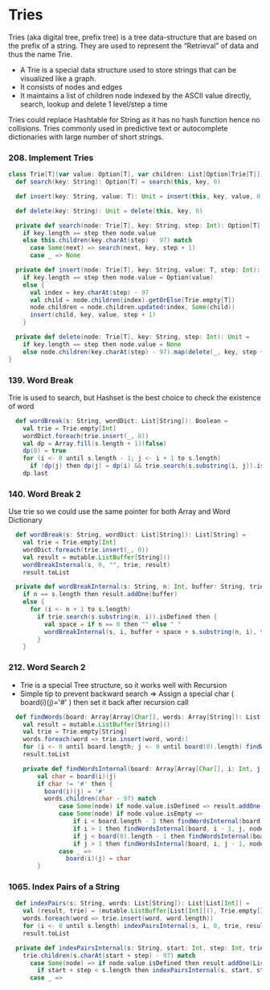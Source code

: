 # Tries
Tries (aka digital tree, prefix tree) is a tree data-structure that are based on the prefix of a string. 
They are used to represent the “Retrieval” of data and thus the name Trie. 
* A Trie is a special data structure used to store strings that can be visualized like a graph.
* It consists of nodes and edges 
* It maintains a list of children node indexed by the ASCII value directly, search, lookup and delete 1 level/step a time

Tries could replace Hashtable for String as it has no hash function hence no collisions.
Tries commonly used in predictive text or autocomplete dictionaries with large number of short strings.

### 208. Implement Tries
```scala
class Trie[T](var value: Option[T], var children: List[Option[Trie[T]]]) {
  def search(key: String): Option[T] = search(this, key, 0)

  def insert(key: String, value: T): Unit = insert(this, key, value, 0)

  def delete(key: String): Unit = delete(this, key, 0)

  private def search(node: Trie[T], key: String, step: Int): Option[T] =
    if key.length == step then node.value
    else this.children(key.charAt(step) - 97) match
      case Some(next) => search(next, key, step + 1)
      case _ => None

  private def insert(node: Trie[T], key: String, value: T, step: Int): Unit =
    if key.length == step then node.value = Option(value)
    else {
      val index = key.charAt(step) - 97
      val child = node.children(index).getOrElse(Trie.empty[T])
      node.children = node.children.updated(index, Some(child))
      insert(child, key, value, step + 1)
    }

  private def delete(node: Trie[T], key: String, step: Int): Unit =
    if key.length == step then node.value = None
    else node.children(key.charAt(step) - 97).map(delete(_, key, step + 1))
}
```

### 139. Word Break
Trie is used to search, but Hashset is the best choice to check the existence of word
```scala
  def wordBreak(s: String, wordDict: List[String]): Boolean =
    val trie = Trie.empty[Int]
    wordDict.foreach(trie.insert(_, 0))
    val dp = Array.fill(s.length + 1)(false)
    dp(0) = true
    for (i <- 0 until s.length - 1; j <- i + 1 to s.length)
      if !dp(j) then dp(j) = dp(i) && trie.search(s.substring(i, j)).isDefined
    dp.last
```

### 140. Word Break 2
Use trie so we could use the same pointer for both Array and Word Dictionary
```scala
  def wordBreak(s: String, wordDict: List[String]): List[String] =
    val trie = Trie.empty[Int]
    wordDict.foreach(trie.insert(_, 0))
    val result = mutable.ListBuffer[String]()
    wordBreakInternal(s, 0, "", trie, result)
    result.toList

  private def wordBreakInternal(s: String, n: Int, buffer: String, trie: Trie[Int], result: mutable.ListBuffer[String]): Unit =
    if n == s.length then result.addOne(buffer)
    else {
      for (i <- n + 1 to s.length)
        if trie.search(s.substring(n, i)).isDefined then {
          val space = if n == 0 then "" else " "
          wordBreakInternal(s, i, buffer + space + s.substring(n, i), trie, result)
        }
    }
```

### 212. Word Search 2
* Trie is a special Tree structure, so it works well with Recursion
* Simple tip to prevent backward search => Assign a special char ( board(i)(j)='#' ) then set it back after recursion call 
```scala
  def findWords(board: Array[Array[Char]], words: Array[String]): List[String] =
    val result = mutable.ListBuffer[String]()
    val trie = Trie.empty[String]
    words.foreach(word => trie.insert(word, word))
    for (i <- 0 until board.length; j <- 0 until board(0).length) findWordsInternal(board, i, j, trie, result)
    result.toList

    private def findWordsInternal(board: Array[Array[Char]], i: Int, j: Int, words: Trie[String], result: mutable.ListBuffer[String]): Unit =
        val char = board(i)(j)
        if char != '#' then {
          board(i)(j) = '#'
          words.children(char - 97) match
              case Some(node) if node.value.isDefined => result.addOne(node.value.get)
              case Some(node) if node.value.isEmpty =>
                  if i < board.length - 1 then findWordsInternal(board, i + 1, j, node, result)
                  if i > 1 then findWordsInternal(board, i - 1, j, node, result)
                  if j < board(0).length - 1 then findWordsInternal(board, i, j + 1, node, result)
                  if j > 1 then findWordsInternal(board, i, j - 1, node, result)
              case _ =>
                board(i)(j) = char
        }
```

### 1065. Index Pairs of a String
```scala
  def indexPairs(s: String, words: List[String]): List[List[Int]] =
    val (result, trie) = (mutable.ListBuffer[List[Int]](), Trie.empty[Int])
    words.foreach(word => trie.insert(word, word.length))
    for (i <- 0 until s.length) indexPairsInternal(s, i, 0, trie, result)
    result.toList

  private def indexPairsInternal(s: String, start: Int, step: Int, trie: Trie[Int], result: mutable.ListBuffer[List[Int]]): Unit =
    trie.children(s.charAt(start + step) - 97) match
      case Some(node) => if node.value.isDefined then result.addOne(List(start, start + step))
        if start + step < s.length then indexPairsInternal(s, start, step + 1, node, result)
      case _ =>
```